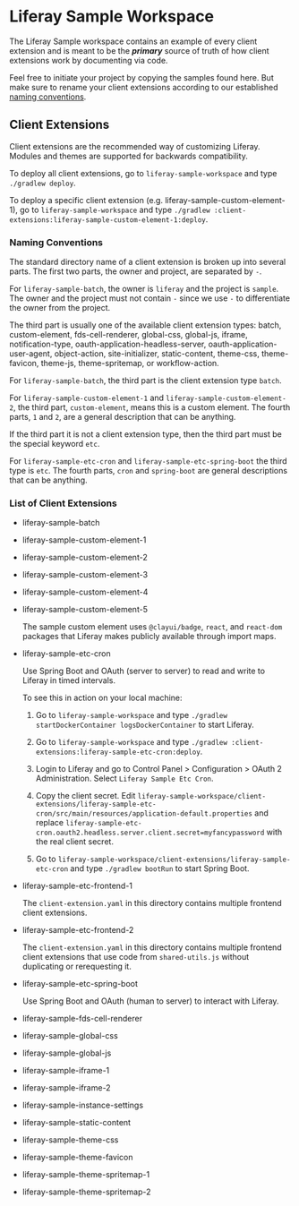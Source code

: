 # Liferay Sample Workspace

The Liferay Sample workspace contains an example of every client extension and is meant to be the ***primary*** source of truth of how client extensions work by documenting via code.

Feel free to initiate your project by copying the samples found here. But make sure to rename your client extensions according to our established [naming conventions](#naming-conventions).

## Client Extensions

Client extensions are the recommended way of customizing Liferay. Modules and themes are supported for backwards compatibility.

To deploy all client extensions, go to `liferay-sample-workspace` and type `./gradlew deploy`.

To deploy a specific client extension (e.g. liferay-sample-custom-element-1), go to `liferay-sample-workspace` and type `./gradlew :client-extensions:liferay-sample-custom-element-1:deploy`.

### Naming Conventions

The standard directory name of a client extension is broken up into several parts. The first two parts, the owner and project, are separated by `-`.

For `liferay-sample-batch`, the owner is `liferay` and the project is `sample`. The owner and the project must not contain `-` since we use `-` to differentiate the owner from the project.

The third part is usually one of the available client extension types: batch, custom-element, fds-cell-renderer, global-css, global-js, iframe, notification-type, oauth-application-headless-server, oauth-application-user-agent, object-action, site-initializer, static-content, theme-css, theme-favicon, theme-js, theme-spritemap, or workflow-action.

For `liferay-sample-batch`, the third part is the client extension type `batch`.

For `liferay-sample-custom-element-1` and `liferay-sample-custom-element-2`, the third part, `custom-element`, means this is a custom element. The fourth parts, `1` and `2`, are a general description that can be anything.

If the third part it is not a client extension type, then the third part must be the special keyword `etc`.

For `liferay-sample-etc-cron` and `liferay-sample-etc-spring-boot` the third type is `etc`. The fourth parts, `cron` and `spring-boot` are general descriptions that can be anything.

### List of Client Extensions

- liferay-sample-batch

- liferay-sample-custom-element-1

- liferay-sample-custom-element-2

- liferay-sample-custom-element-3

- liferay-sample-custom-element-4

- liferay-sample-custom-element-5

	The sample custom element uses `@clayui/badge`, `react`, and `react-dom` packages that Liferay makes publicly available through import maps.

- liferay-sample-etc-cron

	Use Spring Boot and OAuth (server to server) to read and write to Liferay in timed intervals.

	To see this in action on your local machine:

	1. Go to `liferay-sample-workspace` and type `./gradlew startDockerContainer logsDockerContainer` to start Liferay.

	1. Go to `liferay-sample-workspace` and type `./gradlew :client-extensions:liferay-sample-etc-cron:deploy`.

	1. Login to Liferay and go to Control Panel > Configuration > OAuth 2 Administration. Select `Liferay Sample Etc Cron`.

	1. Copy the client secret. Edit `liferay-sample-workspace/client-extensions/liferay-sample-etc-cron/src/main/resources/application-default.properties` and replace `liferay-sample-etc-cron.oauth2.headless.server.client.secret=myfancypassword` with the real client secret.

	1. Go to `liferay-sample-workspace/client-extensions/liferay-sample-etc-cron` and type `./gradlew bootRun` to start Spring Boot.

- liferay-sample-etc-frontend-1

	The `client-extension.yaml` in this directory contains multiple frontend client extensions.

- liferay-sample-etc-frontend-2

	The `client-extension.yaml` in this directory contains multiple frontend client extensions that use code from `shared-utils.js` without duplicating or rerequesting it.

- liferay-sample-etc-spring-boot

	Use Spring Boot and OAuth (human to server) to interact with Liferay.

- liferay-sample-fds-cell-renderer

- liferay-sample-global-css

- liferay-sample-global-js

- liferay-sample-iframe-1

- liferay-sample-iframe-2

- liferay-sample-instance-settings

- liferay-sample-static-content

- liferay-sample-theme-css

- liferay-sample-theme-favicon

- liferay-sample-theme-spritemap-1

- liferay-sample-theme-spritemap-2